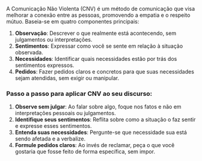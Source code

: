 A Comunicação Não Violenta (CNV) é um método de comunicação que visa melhorar a conexão entre as pessoas, promovendo a empatia e o respeito mútuo. Baseia-se em quatro componentes principais:

1. **Observação**: Descrever o que realmente está acontecendo, sem julgamentos ou interpretações.
2. **Sentimentos**: Expressar como você se sente em relação à situação observada.
3. **Necessidades**: Identificar quais necessidades estão por trás dos sentimentos expressos.
4. **Pedidos**: Fazer pedidos claros e concretos para que suas necessidades sejam atendidas, sem exigir ou manipular.

### Passo a passo para aplicar CNV ao seu discurso:
1. **Observe sem julgar**: Ao falar sobre algo, foque nos fatos e não em interpretações pessoais ou julgamentos.
2. **Identifique seus sentimentos**: Reflita sobre como a situação o faz sentir e expresse esses sentimentos.
3. **Entenda suas necessidades**: Pergunte-se que necessidade sua está sendo afetada e a verbalize.
4. **Formule pedidos claros**: Ao invés de reclamar, peça o que você gostaria que fosse feito de forma específica, sem impor.